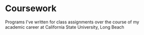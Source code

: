 # Coursework
Programs I've written for class assignments over the course of my academic career at California State University, Long Beach
